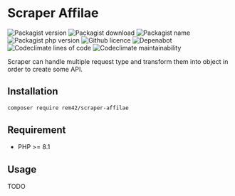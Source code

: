 Scraper Affilae
==============

![Packagist version](https://badgen.net/packagist/v/rem42/scraper-affilae)
![Packagist download](https://badgen.net/packagist/dt/rem42/scraper-affilae)
![Packagist name](https://badgen.net/packagist/name/rem42/scraper-affilae)
![Packagist php version](https://badgen.net/packagist/php/rem42/scraper-affilae)
![Github licence](https://badgen.net/github/license/rem42/scraper-affilae)
![Depenabot](https://badgen.net/dependabot/rem42/scraper-affilae?icon=dependabot)
![Codeclimate lines of code](https://badgen.net/codeclimate/loc/rem42/scraper-affilae)
![Codeclimate maintainability](https://badgen.net/codeclimate/maintainability/rem42/scraper-affilae)

Scraper can handle multiple request type and transform them into object in order to create some API.

Installation
------------

````bash
composer require rem42/scraper-affilae
````

Requirement
-----------

- PHP >= 8.1

Usage
-----

 TODO

